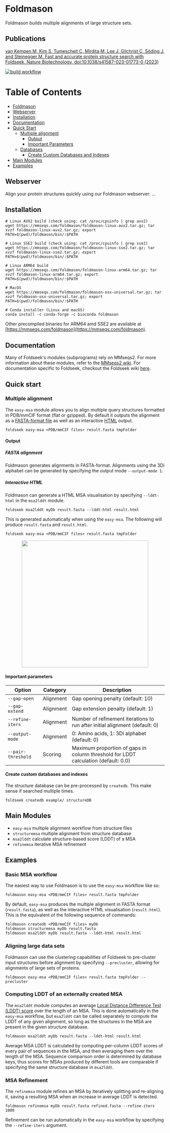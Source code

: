 # Foldmason
Foldmason builds multiple alignments of large structure sets.

## Publications
[van Kempen M, Kim S, Tumescheit C, Mirdita M, Lee J, Gilchrist C, Söding J, and Steinegger M. Fast and accurate protein structure search with Foldseek. Nature Biotechnology, doi:10.1038/s41587-023-01773-0 (2023)](https://www.nature.com/articles/s41587-023-01773-0)

[![build workflow](https://github.com/steineggerlab/foldmason/actions/workflows/build.yml/badge.svg)](https://github.com/steineggerlab/foldmason/actions/workflows/build.yml)

# Table of Contents

- [Foldmason](#foldmason)
- [Webserver](#webserver)
- [Installation](#installation)
- [Documentation](#documentation)
- [Quick Start](#quick-start)
  - [Multiple alignment](#multiple-alignment)
    - [Output](#output)
    - [Important Parameters](#important-parameters)
  - [Databases](#databases)
    - [Create Custom Databases and Indexes](#create-custom-databases-and-indexes)
- [Main Modules](#main-modules)
- [Examples](#examples)

## Webserver 
Align your protein structures quickly using our Foldmason webserver: ...
<!-- Search your protein structures against the [AlphaFoldDB](https://alphafold.ebi.ac.uk/) and [PDB](https://www.rcsb.org/) in seconds using our Foldseek webserver: [search.foldseek.com](https://search.foldseek.com) 🚀 -->

## Installation
```
# Linux AVX2 build (check using: cat /proc/cpuinfo | grep avx2)
wget https://mmseqs.com/foldmason/foldmason-linux-avx2.tar.gz; tar xvzf foldmason-linux-avx2.tar.gz; export PATH=$(pwd)/foldmason/bin/:$PATH

# Linux SSE2 build (check using: cat /proc/cpuinfo | grep sse2)
wget https://mmseqs.com/foldmason/foldmason-linux-sse2.tar.gz; tar xvzf foldmason-linux-sse2.tar.gz; export PATH=$(pwd)/foldmason/bin/:$PATH

# Linux ARM64 build
wget https://mmseqs.com/foldmason/foldmason-linux-arm64.tar.gz; tar xvzf foldmason-linux-arm64.tar.gz; export PATH=$(pwd)/foldmason/bin/:$PATH

# MacOS
wget https://mmseqs.com/foldmason/foldmason-osx-universal.tar.gz; tar xvzf foldmason-osx-universal.tar.gz; export PATH=$(pwd)/foldmason/bin/:$PATH

# Conda installer (Linux and macOS)
conda install -c conda-forge -c bioconda foldmason
```
Other precompiled binaries for ARM64 amd SSE2 are available at [https://mmseqs.com/foldmason](https://mmseqs.com/foldmason).

## Documentation
Many of Foldseek's modules (subprograms) rely on MMseqs2. For more information about these modules, refer to the [MMseqs2 wiki](https://github.com/soedinglab/MMseqs2/wiki). For documentation specific to Foldseek, checkout the Foldseek wiki [here](https://github.com/steineggerlab/foldseek/wiki).

## Quick start

### Multiple alignment
The `easy-msa` module allows you to align multiple query structures formatted in PDB/mmCIF format (flat or gzipped). By default it outputs the alignment as a [FASTA-format file](#fasta-alignment) as well as an interactive [HTML](#interactive-html) output.

    foldseek easy-msa <PDB/mmCIF files> result.fasta tmpFolder
    
#### Output
##### FASTA alignment
Foldmason generates alignments in FASTA-format.
Alignments using the 3Di alphabet can be generated by specifying the output mode `--output-mode 1`.

##### Interactive HTML
Foldmason can generate a HTML MSA visualisation by specifying `--lddt-html` in the `msa2lddt` module.

```
foldseek msa2lddt myDb result.fasta --lddt-html result.html
```

This is generated automatically when using the `easy-msa`. The following will produce `result.fasta` and `result.html`.

```
foldseek easy-msa <PDB/mmCIF files> result.fasta tmpFolder
```

<p align="center"><img src="./.github/html.gif" height="400"/></p>

#### Important parameters

| Option             | Category  | Description                                                                                               |
|--------------------|-----------|-----------------------------------------------------------------------------------------------------------|
| `--gap-open`       | Alignment | Gap opening penalty (default: 10)
| `--gap-extend`     | Alignment | Gap extension penalty (default: 1)
| `--refine-iters`   | Alignment | Number of refinement iterations to run after initial alignment (default: 0)
| `--output-mode`    | Alignment | 0: Amino acids, 1: 3Di alphabet (default: 0)
| `--pair-threshold` | Scoring   | Maximum proportion of gaps in column threshold for LDDT calculation (default: 0.0)

#### Create custom databases and indexes
The structure database can be pre-processed by `createdb`. This make sense if searched multiple times. 
 
```
foldseek createdb example/ structureDB
```

## Main Modules
- `easy-msa`          multiple alignment workflow from structure files
- `structuremsa`      multiple alignment from structure database
- `msa2lddt`          calculate structure-based score (LDDT) of a MSA 
- `refinemsa`         iterative MSA refinement

## Examples
### Basic MSA workflow
The easiest way to use Foldmason is to use the `easy-msa` workflow like so:

```
foldmason easy-msa <PDB/mmCIF files> result.fasta tmpFolder
```

By default, `easy-msa` produces the multiple alignment in FASTA format (`result.fasta`), as well as the interactive HTML visualisation (`result.html`).
This is the equivalent of the following sequence of commands:

```
foldmason createdb <PDB/mmCIF files> myDb
foldmason structuremsa myDb result.fasta
foldmason msa2lddt myDb result.fasta --lddt-html result.html
```

### Aligning large data sets
Foldmason can use the clustering capabilities of Foldseek to pre-cluster input structures before alignment by specifying `--precluster`,
allowing for alignments of large sets of proteins.

```
foldmason easy-msa <PDB/mmCIF files> result.fasta tmpFolder --precluster
```

### Computing LDDT of an externally created MSA
The `msa2lddt` module computes an average [Local Distance Difference Test (LDDT) score](https://doi.org/10.1093/bioinformatics/btt473)
over the length of an MSA. This is done automatically in the `easy-msa` workflow, but `msa2lddt` can be called separately to compute
the LDDT of any given alignment, so long as the structures in the MSA are present in the given structure database.

```
foldmason msa2lddt myDb result.fasta --lddt-html result.html
```

Average MSA LDDT is calculated by computing per-column LDDT scores of every pair of sequences in the MSA, and then averaging them over the length of the MSA.
Sequence comparison order is determined by database keys, thus scores for MSAs produced by different tools are comparable if specifying the same structure database
in `msa2lddt`.

### MSA Refinement
The `refinemsa` module refines an MSA by iteratively splitting and re-aligning it, saving a resulting MSA when an increase in average LDDT is detected.

```
foldmason refinemsa myDb result.fasta refined.fasta --refine-iters 1000
```

Refinement can be run automatically in the `easy-msa` workflow by specifying the `--refine-iters` argument.
